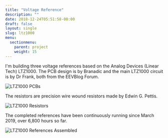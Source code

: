 ```yaml
---
title: "Voltage Reference"
description: ""
date: 2018-12-24T05:51:58-00:00
draft: false
layout: single 
slug: ltz1000
menu: 
  sectionmenu:
    parent: project
    weight: 15
---
```


I'm building three voltage references based on the Analog Devices (Linear Tech) LTZ1000. The PCB design is by Branadic and the main LTZ1000 circuit is by Dr Frank, both from the EEVBlog Forum.

![LTZ1000 PCBs](/project/ltz1000_boards.jpg)

The resistors are precision wire wound resistors made by Edwin G. Pettis.

![LTZ1000 Resistors](/project/ltz1000_resistors.jpg)

The completed references have been continuously running since March 2019, over 6,800 hours so far.

![LTZ1000 References Assembled](/project/ltz1000_assembled.jpg)

